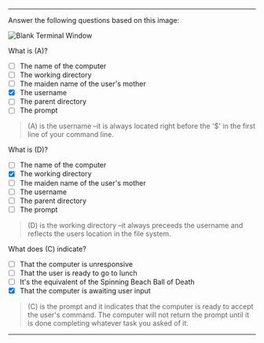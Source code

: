 

---

Answer the following questions based on this image:

![Blank Terminal Window](../assets/Graphics/blank_terminal.gif)

What is (A)?
- [ ] The name of the computer
- [ ] The working directory
- [ ] The maiden name of the user's mother
- [x] The username
- [ ] The parent directory
- [ ] The prompt

> (A) is the username –it is always located right before the '$' in the first line of your command line.

What is (D)?
- [ ] The name of the computer
- [x] The working directory
- [ ] The maiden name of the user's mother
- [ ] The username
- [ ] The parent directory
- [ ] The prompt

> (D) is the working directory –it always preceeds the username and reflects the users location in the file system.


What does (C) indicate?
- [ ] That the computer is unresponsive
- [ ] That the user is ready to go to lunch
- [ ] It's the equivalent of the Spinning Beach Ball of Death
- [x] That the computer is awaiting user input

> (C) is the prompt and it indicates that the computer is ready to accept the user's command.  The computer will not return the prompt until it is done completing whatever task you asked of it.

---